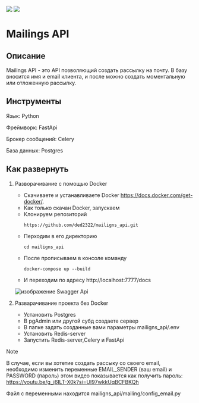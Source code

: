 <img src=https://img.shields.io/badge/python-3.9-violet> <img src=https://img.shields.io/badge/linter-black-green>
# Mailings API

## Описание
Mailings API - это API позволяющий создать рассылку на почту.
В базу вносится имя и email клиента, и после можно создать моментальную или отложенную рассылку.

## Инструменты

Язык: Python

Фреймворк: FastApi

Брокер сообщений: Celery

База данных: Postgres

## Как развернуть
1. Разворачивание с помощью Docker
    - Скачиваете и устанавливаете Docker https://docs.docker.com/get-docker/.
    - Как только скачан Docker, запускаем
    - Клонируем репозиторий
        ```
        https://github.com/ded2322/mailigns_api.git
        ```
    - Перходим в его директорию
      ```
      cd mailigns_api
      ```
    - После прописываем в консоле команду
      ```
      docker-compose up --build
      ```
    - И переходим по адресу http://localhost:7777/docs
      
    ![изображение](https://github.com/ded2322/mailigns_api/assets/151318767/e73e7604-732b-492e-9b42-4e6565f4e175)
    Swagger Api
   
2. Разварачивание проекта без Docker
   - Установить Postgres
   - В pgAdmin или другой субд создаете сервер
   - В папке задать созданные вами параметры mailigns_api/.env
   - Установить Redis-server
   - Запустить Redis-server,Сelery и FastApi
> [!Note]
> В случае, если вы хотетие создать рассыку со своего email, необходимо изменить переменные EMAIL_SENDER (ваш email) и PASSWORD (пароль) этом видео показывается как получить пароль: https://youtu.be/g_j6ILT-X0k?si=UI97wkkUqBCFBKQh
> 
> Файл с переменными находится mailigns_api/mailing/config_email.py

